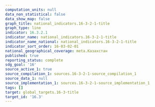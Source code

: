 ```yaml
---
computation_units: null
data_non_statistical: false
data_show_map: false
graph_title: national_indicators.16-3-2-1-title
graph_type: line
indicator: 16.3.2.1
indicator_name: national_indicators.16-3-2-1-title
indicator_name_national: national_indicators.16-3-2-1-title
indicator_sort_order: 16-03-02-01
national_geographical_coverage: meta.Казахстан
published: true
reporting_status: complete
sdg_goal: '16'
source_active_1: true
source_compilation_1: sources.16-3-2-1-source_compilation_1
source_data_1: null
source_implementation_1: sources.16-3-2-1-source_implementation_1
tags: []
target: global_targets.16-3-title
target_id: '16.3'
---
```

